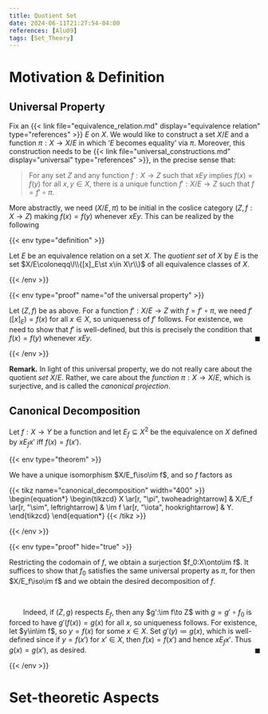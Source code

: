 ```yaml
---
title: Quotient Set
date: 2024-06-11T21:27:54-04:00
references: [Alu09]
tags: [Set_Theory]
---
```


# Motivation & Definition

<h2 id="universal_property">Universal Property</h2>

Fix an {{< link file="equivalence_relation.md" display="equivalence relation" type="references" >}} $E$ on $X$. We would like to construct a set $X/E$ and a function $\pi:X\to X/E$ in which ‘$E$ becomes equality’ via $\pi$. Moreover, this construction needs to be {{< link file="universal_constructions.md" display="universal" type="references" >}}, in the precise sense that:

>For any set $Z$ and any function $f:X\to Z$ such that $xEy$ implies $f(x)=f(y)$ for all $x,y\in X$, there is a unique function $f':X/E\to Z$ such that $f=f'\circ\pi$.

More abstractly, we need $(X/E,\pi)$ to be initial in the coslice category $(Z,f:X\to Z)$ making $f(x)=f(y)$ whenever $xEy$. This can be realized by the following

{{< env type="definition" >}}

Let $E$ be an equivalence relation on a set $X$. The *quotient set* of $X$ by $E$ is the set $X/E\coloneqq\l\\{[x]_E\st x\in X\r\\}$ of all equivalence classes of $X$.

{{< /env >}}

{{< env type="proof" name="of the universal property" >}}

Let $(Z,f)$ be as above. For a function $f':X/E\to Z$ with $f=f'\circ\pi$, we need $f'([x]_E)=f(x)$ for all $x\in X$, so uniqueness of $f'$ follows. For existence, we need to show that $f'$ is well-defined, but this is precisely the condition that $f(x)=f(y)$ whenever $xEy$.<span style="float:right;">$\blacksquare$</span>

{{< /env >}}

<div class="space"></div>

**Remark.** In light of this universal property, we do not really care about the quotient *set* $X/E$. Rather, we care about the *function* $\pi:X\to X/E$, which is surjective, and is called the *canonical projection*.

<div class="space"></div>

## Canonical Decomposition

Let $f:X\to Y$ be a function and let $E_f\subseteq X^2$ be the equivalence on $X$ defined by $xE_fx'$ iff $f(x)=f(x')$.

{{< env type="theorem" >}}

We have a unique isomorphism $X/E_f\iso\im f$, and so $f$ factors as

{{< tikz name="canonical_decomposition" width="400" >}}
\begin{equation*}
    \begin{tikzcd}
        X \ar[r, "\pi", twoheadrightarrow] & X/E_f \ar[r, "\sim", leftrightarrow] & \im f \ar[r, "\iota", hookrightarrow] & Y.
    \end{tikzcd}
\end{equation*}
{{< /tikz >}}

{{< /env >}}

{{< env type="proof" hide="true" >}}

Restricting the codomain of $f$, we obtain a surjection $f_0:X\onto\im f$. It suffices to show that $f_0$ satisfies the same universal property as $\pi$, for then $X/E_f\iso\im f$ and we obtain the desired decomposition of $f$.

<br>

&emsp;&emsp;Indeed, if $(Z,g)$ respects $E_f$, then any $g':\im f\to Z$ with $g=g'\circ f_0$ is forced to have $g'(f(x))=g(x)$ for all $x$, so uniqueness follows. For existence, let $y\in\im f$, so $y=f(x)$ for some $x\in X$. Set $g'(y)\coloneqq g(x)$, which is well-defined since if $y=f(x')$ for $x'\in X$, then $f(x)=f(x')$ and hence $xE_fx'$. Thus $g(x)=g(x')$, as desired.<span style="float:right;">$\blacksquare$</span>

{{< /env >}}

# Set-theoretic Aspects

